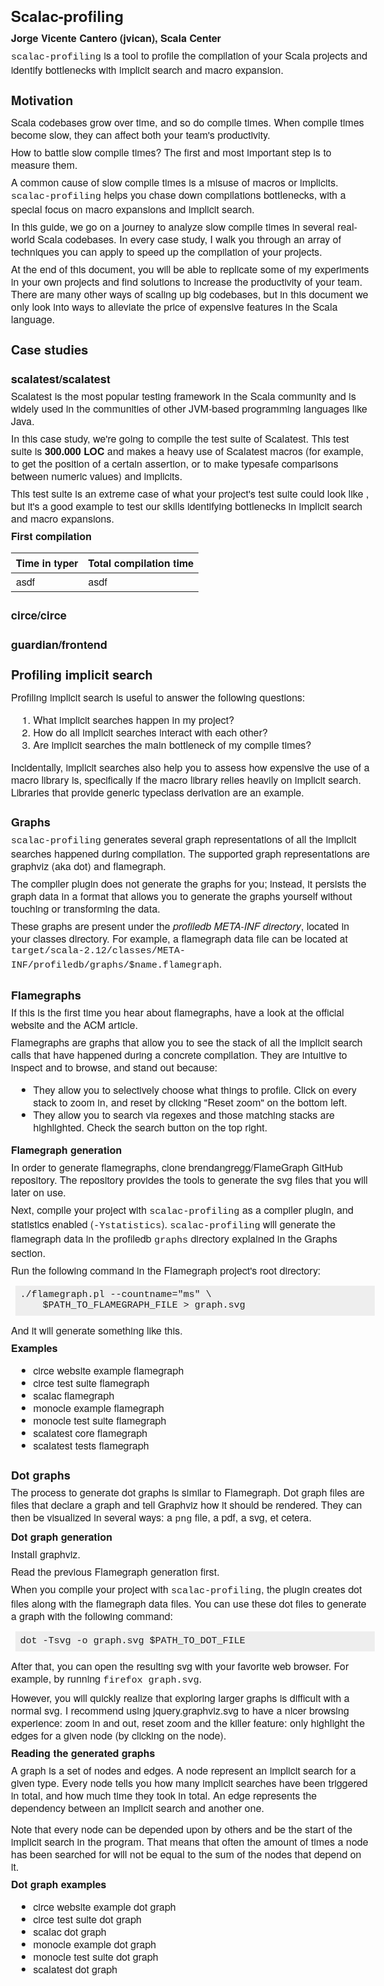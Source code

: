 <html xmlns="http://www.w3.org/1999/xhtml">
<head>
<meta http-equiv="Content-Type" content="text/html; charset=UTF-8">
<title>Scalac-profiling: profile Scala compile times</title>
<style type="text/css">
  body          { font-family: Helvetica Neue, Helvetica, Times New Roman; font-size: 16px;
                  line-height: 125%; width: 40em; margin: 2em auto; }
  code, pre     { font-family: Input Mono Sans, Courier New, Courier, monospace; }
  blockquote    { font-size: 14px; line-height: 130%; }
  pre           { font-size: 14px; line-height: 120%; }
  code          { font-size: 15px; }
  h1            { font-size: 24px; }
  h2            { font-size: 20px; }
  h3            { font: inherit; font-weight:bold; font-size: 18px; }
  pre           { padding: 1ex; background: #eee; width: 40em; }
  h3            { margin: 1.5em 0 0; }
  ol, ul, pre   { margin: 1em 1ex; }
  ul ul, ol ol  { margin: 0; }
  blockquote    { margin: 1em 4ex; }
  p             { margin: .5em 0 .5em 0; }
  h4            { margin: 0; }
  a             { text-decoration: none; }
  div.smaller   { font-size: 85%; }
  span.smaller  { font-size: 95%; }
</style>
</head>
<body>

# Scalac-profiling

#### Jorge Vicente Cantero ([jvican][]), [Scala Center][]

`scalac-profiling` is a tool to profile the compilation of your Scala
projects and identify bottlenecks with implicit search and macro expansion.

## Motivation

Scala codebases grow over time, and so do compile times. When compile times
become slow, they can affect both your team's productivity.

How to battle slow compile times? The first and most important step is to
measure them.

A common cause of slow compile times is a misuse of macros or implicits.
`scalac-profiling` helps you chase down compilations bottlenecks, with a
special focus on macro expansions and implicit search.

In this guide, we go on a journey to analyze slow compile times in several
real-world Scala codebases. In every case study, I walk you through an array
of techniques you can apply to speed up the compilation of your projects.

At the end of this document, you will be able to replicate some of my
experiments in your own projects and find solutions to increase the
productivity of your team. There are many other ways of scaling up big
codebases, but in this document we only look into ways to alleviate the price
of expensive features in the Scala language.

## Case studies

### [scalatest/scalatest](https://github.com/scalatest/scalatest)

Scalatest is the most popular testing framework in the Scala community and is
widely used in the communities of other JVM-based programming languages like
Java.

In this case study, we're going to compile the test suite of Scalatest. This
test suite is **300.000 LOC** and makes a heavy use of Scalatest macros (for
example, to get the position of a certain assertion, or to make typesafe
comparisons between numeric values) and implicits.

This test suite is an extreme case of what your project's test suite could
look like , but it's a good example to test our skills identifying
bottlenecks in implicit search and macro expansions.

#### First compilation

| Time in typer | Total compilation time |
| ------------- | ---------------------- |
| asdf | asdf |

### [circe/circe](https://github.com/circe/circe)

### [guardian/frontend](https://github.com/guardian/frontend)

## Profiling implicit search

Profiling implicit search is useful to answer the following questions:

1. What implicit searches happen in my project?
1. How do all implicit searches interact with each other?
1. Are implicit searches the main bottleneck of my compile times?

Incidentally, implicit searches also help you to assess how expensive the use of
a macro library is, specifically if the macro library relies heavily on implicit
search. Libraries that provide generic typeclass derivation are an example.

### Graphs

`scalac-profiling` generates several graph representations of all the implicit
searches happened during compilation. The supported graph representations are
[graphviz][] (aka dot) and [flamegraph][].

The compiler plugin does not generate the graphs for you; instead, it persists
the graph data in a format that allows you to generate the graphs yourself
without touching or transforming the data.

These graphs are present under the _profiledb META-INF directory_, located in
your classes directory. For example, a flamegraph data file can be located at
`target/scala-2.12/classes/META-INF/profiledb/graphs/$name.flamegraph`.

### Flamegraphs

If this is the first time you hear about flamegraphs, have a look at the
[official website][flamegraph] and the [ACM article][flamegraph-acm].

Flamegraphs are graphs that allow you to see the stack of all the implicit
search calls that have happened during a concrete compilation. They are
intuitive to inspect and to browse, and stand out because:

* They allow you to selectively choose what things to profile. Click on every
  stack to zoom in, and reset by clicking "Reset zoom" on the bottom left.
* They allow you to search via regexes and those matching stacks are
  highlighted. Check the search button on the top right.

#### Flamegraph generation

In order to generate flamegraphs, clone [brendangregg/FlameGraph][flamegraph]
GitHub repository. The repository provides the tools to generate the svg files
that you will later on use.

Next, compile your project with `scalac-profiling` as a compiler plugin, and
statistics enabled (`-Ystatistics`). `scalac-profiling` will generate the
flamegraph data in the profiledb `graphs` directory explained in [the Graphs
section](#graphs).

Run the following command in the Flamegraph project's root directory:

    ./flamegraph.pl --countname="ms" \
        $PATH_TO_FLAMEGRAPH_FILE > graph.svg

And it will generate something like [this](circe-integration-flamegraph.svg).

#### Examples

* [circe website example flamegraph](circe-integration-flamegraph.svg)
* [circe test suite flamegraph](circe-test-suite-flamegraph.svg)
* [scalac flamegraph](scalac-flamegraph.svg)
* [monocle example flamegraph](monocle-example-flamegraph.svg)
* [monocle test suite flamegraph](monocle-test-suite-flamegraph.svg)
* [scalatest core flamegraph](scalatest-core-flamegraph.svg)
* [scalatest tests flamegraph](scalatest-tests-flamegraph.svg)

### Dot graphs

The process to generate dot graphs is similar to Flamegraph. Dot graph files are
files that declare a graph and tell Graphviz how it should be rendered. They
can then be visualized in several ways: a `png` file, a pdf, a svg, et cetera.

#### Dot graph generation

Install [graphviz][].

Read [the previous Flamegraph generation](#flamegraph-generation) first.

When you compile your project with `scalac-profiling`, the plugin creates dot
files along with the flamegraph data files. You can use these dot files to
generate a graph with the following command:

    dot -Tsvg -o graph.svg $PATH_TO_DOT_FILE

After that, you can open the resulting svg with your favorite web browser. For
example, by running `firefox graph.svg`.

However, you will quickly realize that exploring larger graphs is difficult with
a normal svg. I recommend using [jquery.graphviz.svg][] to have a nicer browsing
experience: zoom in and out, reset zoom and the killer feature: only highlight
the edges for a given node (by clicking on the node).

#### Reading the generated graphs

A graph is a set of nodes and edges. A node represent an implicit search for a
given type. Every node tells you how many implicit searches have been triggered
in total, and how much time they took in total. An edge represents the
dependency between an implicit search and another one.

> <span class="smaller">
Note that every node can be depended upon by others and be the start of the
implicit search in the program. That means that often the amount of times a node
has been searched for will not be equal to the sum of the nodes that depend on
it.

#### Dot graph examples

* [circe website example dot graph](circe-integration.html)
* [circe test suite dot graph](circe-test-suite.html)
* [scalac dot graph](scalac.html)
* [monocle example dot graph](monocle-example.html)
* [monocle test suite dot graph](monocle-test-suite.html)
* [scalatest dot graph](scalatest-core.html)

[graphviz]: http://www.graphviz.org/doc/info/command.html
[flamegraph]: https://github.com/brendangregg/FlameGraph
[flamegraph-acm]: http://queue.acm.org/detail.cfm?id=2927301
[jvican]: https://github.com/jvican
[scala center]: https://scala.epfl.ch
[jquery.graphviz.svg]: https://github.com/jvican/jquery.graphviz.svg
